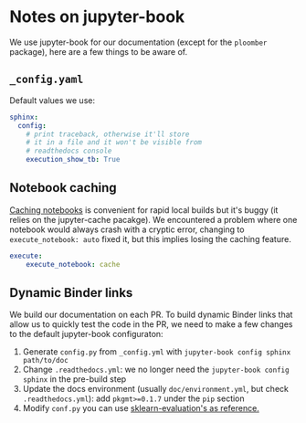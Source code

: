 # Notes on jupyter-book

We use jupyter-book for our documentation (except for the `ploomber` package), here are a few things to  be aware of.

## `_config.yaml`

Default values we use:

```yaml
sphinx:
  config:
    # print traceback, otherwise it'll store
    # it in a file and it won't be visible from
    # readthedocs console
    execution_show_tb: True
```

## Notebook caching

[Caching notebooks](https://jupyterbook.org/en/stable/content/execute.html#trigger-notebook-execution) is convenient for rapid local builds but it's buggy (it relies on the jupyter-cache pacakge). We encountered a problem where one notebook would always crash with a cryptic error, changing to `execute_notebook: auto` fixed it, but this implies losing the caching feature.

```yaml
execute:
    execute_notebook: cache
```

## Dynamic Binder links

We build our documentation on each PR. To build dynamic Binder links that allow us to quickly test the code in the PR, we need to make a few changes to the default jupyter-book configuraton:

1. Generate `config.py` from `_config.yml` with `jupyter-book config sphinx path/to/doc`
2. Change `.readthedocs.yml`: we no longer need the `jupyter-book config sphinx` in the pre-build step
3. Update the docs environment (usually `doc/environment.yml`, but check `.readthedocs.yml`): add `pkgmt>=0.1.7` under the `pip` section
4. Modify `conf.py` you can use [sklearn-evaluation's as reference.](https://github.com/ploomber/sklearn-evaluation/blob/master/docs/conf.py)


